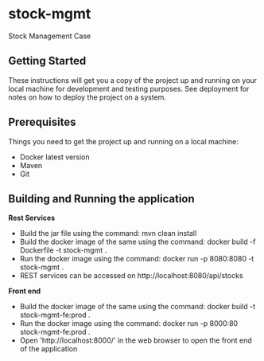 # stock-mgmt
Stock Management Case

## Getting Started
These instructions will get you a copy of the project up and running on your local machine for development and testing purposes. See deployment for notes on how to deploy the project on a system.

## Prerequisites
Things you need to get the project up and running on a local machine:
* Docker latest version
* Maven
* Git

## Building and Running the application

**Rest Services**
 * Build the jar file using the command: mvn clean install
 * Build the docker image of the same using the command: docker build -f Dockerfile -t stock-mgmt .
 * Run the docker image using the command: docker run -p 8080:8080 -t stock-mgmt .
 * REST services can be accessed on http://localhost:8080/api/stocks


**Front end**
 * Build the docker image of the same using the command: docker build -t stock-mgmt-fe:prod .
 * Run the docker image using the command: docker run -p 8000:80 stock-mgmt-fe:prod .
 * Open 'http://localhost:8000/' in the web browser to open the front end of the application

